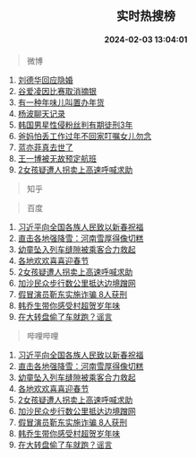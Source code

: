<div align="center"><h2>实时热搜榜</h2><h4>2024-02-03 13:04:01</h4></div>

> 微博  

1. [刘德华回应隐婚](https://s.weibo.com/weibo?q=%23%E5%88%98%E5%BE%B7%E5%8D%8E%E5%9B%9E%E5%BA%94%E9%9A%90%E5%A9%9A%23&t=31&band_rank=1&Refer=top)<br />
2. [谷爱凌因比赛取消摘银](https://s.weibo.com/weibo?q=%23%E8%B0%B7%E7%88%B1%E5%87%8C%E5%9B%A0%E6%AF%94%E8%B5%9B%E5%8F%96%E6%B6%88%E6%91%98%E9%93%B6%23&t=31&band_rank=2&Refer=top)<br />
3. [有一种年味儿叫置办年货](https://s.weibo.com/weibo?q=%23%E6%9C%89%E4%B8%80%E7%A7%8D%E5%B9%B4%E5%91%B3%E5%84%BF%E5%8F%AB%E7%BD%AE%E5%8A%9E%E5%B9%B4%E8%B4%A7%23&t=31&band_rank=3&Refer=top)<br />
4. [杨波聊天记录](https://s.weibo.com/weibo?q=%E6%9D%A8%E6%B3%A2%E8%81%8A%E5%A4%A9%E8%AE%B0%E5%BD%95&t=31&band_rank=4&Refer=top)<br />
5. [韩国男星性侵粉丝判有期徒刑3年](https://s.weibo.com/weibo?q=%23%E9%9F%A9%E5%9B%BD%E7%94%B7%E6%98%9F%E6%80%A7%E4%BE%B5%E7%B2%89%E4%B8%9D%E5%88%A4%E6%9C%89%E6%9C%9F%E5%BE%92%E5%88%913%E5%B9%B4%23&t=31&band_rank=5&Refer=top)<br />
6. [爸妈怕丢工作过年不回家叮嘱女儿勿念](https://s.weibo.com/weibo?q=%23%E7%88%B8%E5%A6%88%E6%80%95%E4%B8%A2%E5%B7%A5%E4%BD%9C%E8%BF%87%E5%B9%B4%E4%B8%8D%E5%9B%9E%E5%AE%B6%E5%8F%AE%E5%98%B1%E5%A5%B3%E5%84%BF%E5%8B%BF%E5%BF%B5%23&t=31&band_rank=6&Refer=top)<br />
7. [蓝亦菲真去世了](https://s.weibo.com/weibo?q=%23%E8%93%9D%E4%BA%A6%E8%8F%B2%E7%9C%9F%E5%8E%BB%E4%B8%96%E4%BA%86%23&t=31&band_rank=7&Refer=top)<br />
8. [王一博被无故预定航班](https://s.weibo.com/weibo?q=%23%E7%8E%8B%E4%B8%80%E5%8D%9A%E8%A2%AB%E6%97%A0%E6%95%85%E9%A2%84%E5%AE%9A%E8%88%AA%E7%8F%AD%23&t=31&band_rank=8&Refer=top)<br />
9. [2女孩疑遭人拐卖上高速呼喊求助](https://s.weibo.com/weibo?q=%232%E5%A5%B3%E5%AD%A9%E7%96%91%E9%81%AD%E4%BA%BA%E6%8B%90%E5%8D%96%E4%B8%8A%E9%AB%98%E9%80%9F%E5%91%BC%E5%96%8A%E6%B1%82%E5%8A%A9%23&t=31&band_rank=9&Refer=top)<br />

> 知乎  


> 百度  

1. [习近平向全国各族人民致以新春祝福](https://www.baidu.com/s?wd=%E4%B9%A0%E8%BF%91%E5%B9%B3%E5%90%91%E5%85%A8%E5%9B%BD%E5%90%84%E6%97%8F%E4%BA%BA%E6%B0%91%E8%87%B4%E4%BB%A5%E6%96%B0%E6%98%A5%E7%A5%9D%E7%A6%8F&sa=fyb_news&rsv_dl=fyb_news)<br />
2. [直击各地强降雪：河南雪厚得像切糕](https://www.baidu.com/s?wd=%E7%9B%B4%E5%87%BB%E5%90%84%E5%9C%B0%E5%BC%BA%E9%99%8D%E9%9B%AA%EF%BC%9A%E6%B2%B3%E5%8D%97%E9%9B%AA%E5%8E%9A%E5%BE%97%E5%83%8F%E5%88%87%E7%B3%95&sa=fyb_news&rsv_dl=fyb_news)<br />
3. [幼童坠入列车缝隙被乘客合力救起](https://www.baidu.com/s?wd=%E5%B9%BC%E7%AB%A5%E5%9D%A0%E5%85%A5%E5%88%97%E8%BD%A6%E7%BC%9D%E9%9A%99%E8%A2%AB%E4%B9%98%E5%AE%A2%E5%90%88%E5%8A%9B%E6%95%91%E8%B5%B7&sa=fyb_news&rsv_dl=fyb_news)<br />
4. [各地欢欢喜喜迎春节](https://www.baidu.com/s?wd=%E5%90%84%E5%9C%B0%E6%AC%A2%E6%AC%A2%E5%96%9C%E5%96%9C%E8%BF%8E%E6%98%A5%E8%8A%82&sa=fyb_news&rsv_dl=fyb_news)<br />
5. [2女孩疑遭人拐卖上高速呼喊求助](https://www.baidu.com/s?wd=2%E5%A5%B3%E5%AD%A9%E7%96%91%E9%81%AD%E4%BA%BA%E6%8B%90%E5%8D%96%E4%B8%8A%E9%AB%98%E9%80%9F%E5%91%BC%E5%96%8A%E6%B1%82%E5%8A%A9&sa=fyb_news&rsv_dl=fyb_news)<br />
6. [加沙民众步行数公里抵达边境蹭网](https://www.baidu.com/s?wd=%E5%8A%A0%E6%B2%99%E6%B0%91%E4%BC%97%E6%AD%A5%E8%A1%8C%E6%95%B0%E5%85%AC%E9%87%8C%E6%8A%B5%E8%BE%BE%E8%BE%B9%E5%A2%83%E8%B9%AD%E7%BD%91&sa=fyb_news&rsv_dl=fyb_news)<br />
7. [假冒演员靳东实施诈骗 8人获刑](https://www.baidu.com/s?wd=%E5%81%87%E5%86%92%E6%BC%94%E5%91%98%E9%9D%B3%E4%B8%9C%E5%AE%9E%E6%96%BD%E8%AF%88%E9%AA%97+8%E4%BA%BA%E8%8E%B7%E5%88%91&sa=fyb_news&rsv_dl=fyb_news)<br />
8. [韩乔生带你感受村超贺岁年味](https://www.baidu.com/s?wd=%E9%9F%A9%E4%B9%94%E7%94%9F%E5%B8%A6%E4%BD%A0%E6%84%9F%E5%8F%97%E6%9D%91%E8%B6%85%E8%B4%BA%E5%B2%81%E5%B9%B4%E5%91%B3&sa=fyb_news&rsv_dl=fyb_news)<br />
9. [在大转盘偷了车就跑？谣言](https://www.baidu.com/s?wd=%E5%9C%A8%E5%A4%A7%E8%BD%AC%E7%9B%98%E5%81%B7%E4%BA%86%E8%BD%A6%E5%B0%B1%E8%B7%91%EF%BC%9F%E8%B0%A3%E8%A8%80&sa=fyb_news&rsv_dl=fyb_news)<br />

> 哔哩哔哩  

1. [习近平向全国各族人民致以新春祝福](https://www.baidu.com/s?wd=%E4%B9%A0%E8%BF%91%E5%B9%B3%E5%90%91%E5%85%A8%E5%9B%BD%E5%90%84%E6%97%8F%E4%BA%BA%E6%B0%91%E8%87%B4%E4%BB%A5%E6%96%B0%E6%98%A5%E7%A5%9D%E7%A6%8F&sa=fyb_news&rsv_dl=fyb_news)<br />
2. [直击各地强降雪：河南雪厚得像切糕](https://www.baidu.com/s?wd=%E7%9B%B4%E5%87%BB%E5%90%84%E5%9C%B0%E5%BC%BA%E9%99%8D%E9%9B%AA%EF%BC%9A%E6%B2%B3%E5%8D%97%E9%9B%AA%E5%8E%9A%E5%BE%97%E5%83%8F%E5%88%87%E7%B3%95&sa=fyb_news&rsv_dl=fyb_news)<br />
3. [幼童坠入列车缝隙被乘客合力救起](https://www.baidu.com/s?wd=%E5%B9%BC%E7%AB%A5%E5%9D%A0%E5%85%A5%E5%88%97%E8%BD%A6%E7%BC%9D%E9%9A%99%E8%A2%AB%E4%B9%98%E5%AE%A2%E5%90%88%E5%8A%9B%E6%95%91%E8%B5%B7&sa=fyb_news&rsv_dl=fyb_news)<br />
4. [各地欢欢喜喜迎春节](https://www.baidu.com/s?wd=%E5%90%84%E5%9C%B0%E6%AC%A2%E6%AC%A2%E5%96%9C%E5%96%9C%E8%BF%8E%E6%98%A5%E8%8A%82&sa=fyb_news&rsv_dl=fyb_news)<br />
5. [2女孩疑遭人拐卖上高速呼喊求助](https://www.baidu.com/s?wd=2%E5%A5%B3%E5%AD%A9%E7%96%91%E9%81%AD%E4%BA%BA%E6%8B%90%E5%8D%96%E4%B8%8A%E9%AB%98%E9%80%9F%E5%91%BC%E5%96%8A%E6%B1%82%E5%8A%A9&sa=fyb_news&rsv_dl=fyb_news)<br />
6. [加沙民众步行数公里抵达边境蹭网](https://www.baidu.com/s?wd=%E5%8A%A0%E6%B2%99%E6%B0%91%E4%BC%97%E6%AD%A5%E8%A1%8C%E6%95%B0%E5%85%AC%E9%87%8C%E6%8A%B5%E8%BE%BE%E8%BE%B9%E5%A2%83%E8%B9%AD%E7%BD%91&sa=fyb_news&rsv_dl=fyb_news)<br />
7. [假冒演员靳东实施诈骗 8人获刑](https://www.baidu.com/s?wd=%E5%81%87%E5%86%92%E6%BC%94%E5%91%98%E9%9D%B3%E4%B8%9C%E5%AE%9E%E6%96%BD%E8%AF%88%E9%AA%97+8%E4%BA%BA%E8%8E%B7%E5%88%91&sa=fyb_news&rsv_dl=fyb_news)<br />
8. [韩乔生带你感受村超贺岁年味](https://www.baidu.com/s?wd=%E9%9F%A9%E4%B9%94%E7%94%9F%E5%B8%A6%E4%BD%A0%E6%84%9F%E5%8F%97%E6%9D%91%E8%B6%85%E8%B4%BA%E5%B2%81%E5%B9%B4%E5%91%B3&sa=fyb_news&rsv_dl=fyb_news)<br />
9. [在大转盘偷了车就跑？谣言](https://www.baidu.com/s?wd=%E5%9C%A8%E5%A4%A7%E8%BD%AC%E7%9B%98%E5%81%B7%E4%BA%86%E8%BD%A6%E5%B0%B1%E8%B7%91%EF%BC%9F%E8%B0%A3%E8%A8%80&sa=fyb_news&rsv_dl=fyb_news)<br />
